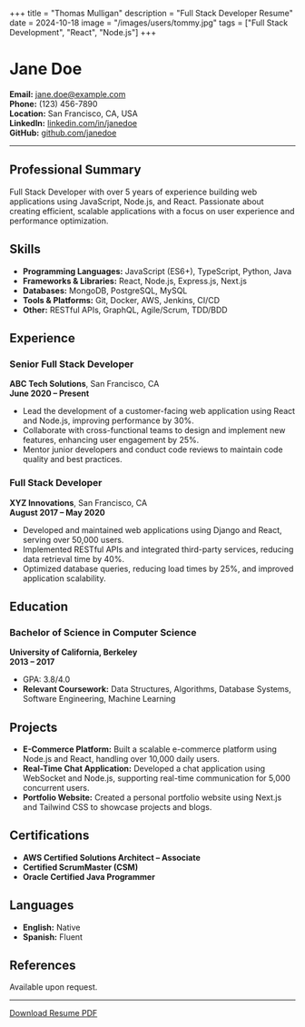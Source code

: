 +++
title = "Thomas Mulligan"
description = "Full Stack Developer Resume"
date = 2024-10-18
image = "/images/users/tommy.jpg"
tags = ["Full Stack Development", "React", "Node.js"]
+++

# Jane Doe

**Email:** jane.doe@example.com  
**Phone:** (123) 456-7890  
**Location:** San Francisco, CA, USA  
**LinkedIn:** [linkedin.com/in/janedoe](https://linkedin.com/in/janedoe)  
**GitHub:** [github.com/janedoe](https://github.com/janedoe)  

---

## Professional Summary

Full Stack Developer with over 5 years of experience building web applications using JavaScript, Node.js, and React. Passionate about creating efficient, scalable applications with a focus on user experience and performance optimization.

## Skills

- **Programming Languages:** JavaScript (ES6+), TypeScript, Python, Java
- **Frameworks & Libraries:** React, Node.js, Express.js, Next.js
- **Databases:** MongoDB, PostgreSQL, MySQL
- **Tools & Platforms:** Git, Docker, AWS, Jenkins, CI/CD
- **Other:** RESTful APIs, GraphQL, Agile/Scrum, TDD/BDD

## Experience

### **Senior Full Stack Developer**  
**ABC Tech Solutions**, San Francisco, CA  
**June 2020 – Present**

- Lead the development of a customer-facing web application using React and Node.js, improving performance by 30%.
- Collaborate with cross-functional teams to design and implement new features, enhancing user engagement by 25%.
- Mentor junior developers and conduct code reviews to maintain code quality and best practices.

### **Full Stack Developer**  
**XYZ Innovations**, San Francisco, CA  
**August 2017 – May 2020**

- Developed and maintained web applications using Django and React, serving over 50,000 users.
- Implemented RESTful APIs and integrated third-party services, reducing data retrieval time by 40%.
- Optimized database queries, reducing load times by 25%, and improved application scalability.

## Education

### **Bachelor of Science in Computer Science**  
**University of California, Berkeley**  
**2013 – 2017**

- GPA: 3.8/4.0
- **Relevant Coursework:** Data Structures, Algorithms, Database Systems, Software Engineering, Machine Learning

## Projects

- **E-Commerce Platform:** Built a scalable e-commerce platform using Node.js and React, handling over 10,000 daily users.
- **Real-Time Chat Application:** Developed a chat application using WebSocket and Node.js, supporting real-time communication for 5,000 concurrent users.
- **Portfolio Website:** Created a personal portfolio website using Next.js and Tailwind CSS to showcase projects and blogs.

## Certifications

- **AWS Certified Solutions Architect – Associate**
- **Certified ScrumMaster (CSM)**
- **Oracle Certified Java Programmer**

## Languages

- **English:** Native
- **Spanish:** Fluent

## References

Available upon request.

---

[Download Resume PDF](/files/jane-doe-resume.pdf)
